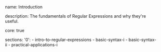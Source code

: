 name: Introduction

description: The fundamentals of Regular Expressions and why they're useful.

core: true

sections:
  '0':
    - intro-to-regular-expressions
    - basic-syntax-i
    - basic-syntax-ii
    - practical-applications-i
